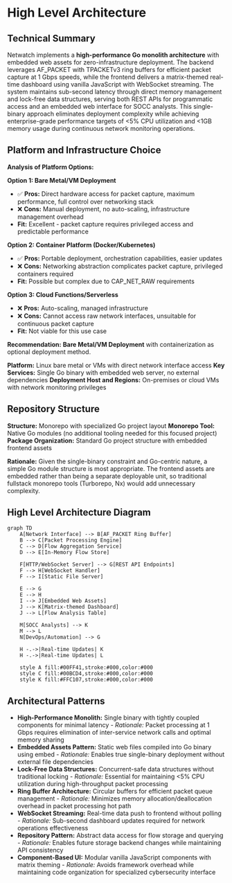 # High Level Architecture

## Technical Summary

Netwatch implements a **high-performance Go monolith architecture** with embedded web assets for zero-infrastructure deployment. The backend leverages AF_PACKET with TPACKETv3 ring buffers for efficient packet capture at 1 Gbps speeds, while the frontend delivers a matrix-themed real-time dashboard using vanilla JavaScript with WebSocket streaming. The system maintains sub-second latency through direct memory management and lock-free data structures, serving both REST APIs for programmatic access and an embedded web interface for SOCC analysts. This single-binary approach eliminates deployment complexity while achieving enterprise-grade performance targets of <5% CPU utilization and <1GB memory usage during continuous network monitoring operations.

## Platform and Infrastructure Choice

**Analysis of Platform Options:**

**Option 1: Bare Metal/VM Deployment**
- ✅ **Pros:** Direct hardware access for packet capture, maximum performance, full control over networking stack
- ❌ **Cons:** Manual deployment, no auto-scaling, infrastructure management overhead
- **Fit:** Excellent - packet capture requires privileged access and predictable performance

**Option 2: Container Platform (Docker/Kubernetes)**
- ✅ **Pros:** Portable deployment, orchestration capabilities, easier updates
- ❌ **Cons:** Networking abstraction complicates packet capture, privileged containers required
- **Fit:** Possible but complex due to CAP_NET_RAW requirements

**Option 3: Cloud Functions/Serverless**
- ❌ **Pros:** Auto-scaling, managed infrastructure
- ❌ **Cons:** Cannot access raw network interfaces, unsuitable for continuous packet capture
- **Fit:** Not viable for this use case

**Recommendation:** **Bare Metal/VM Deployment** with containerization as optional deployment method.

**Platform:** Linux bare metal or VMs with direct network interface access
**Key Services:** Single Go binary with embedded web server, no external dependencies
**Deployment Host and Regions:** On-premises or cloud VMs with network monitoring privileges

## Repository Structure

**Structure:** Monorepo with specialized Go project layout
**Monorepo Tool:** Native Go modules (no additional tooling needed for this focused project)
**Package Organization:** Standard Go project structure with embedded frontend assets

**Rationale:** Given the single-binary constraint and Go-centric nature, a simple Go module structure is most appropriate. The frontend assets are embedded rather than being a separate deployable unit, so traditional fullstack monorepo tools (Turborepo, Nx) would add unnecessary complexity.

## High Level Architecture Diagram

```mermaid
graph TD
    A[Network Interface] --> B[AF_PACKET Ring Buffer]
    B --> C[Packet Processing Engine]
    C --> D[Flow Aggregation Service]
    D --> E[In-Memory Flow Store]
    
    F[HTTP/WebSocket Server] --> G[REST API Endpoints]
    F --> H[WebSocket Handler] 
    F --> I[Static File Server]
    
    E --> G
    E --> H
    I --> J[Embedded Web Assets]
    J --> K[Matrix-themed Dashboard]
    J --> L[Flow Analysis Table]
    
    M[SOCC Analysts] --> K
    M --> L
    N[DevOps/Automation] --> G
    
    H -.->|Real-time Updates| K
    H -.->|Real-time Updates| L
    
    style A fill:#00FF41,stroke:#000,color:#000
    style C fill:#00BCD4,stroke:#000,color:#000
    style K fill:#FFC107,stroke:#000,color:#000
```

## Architectural Patterns

- **High-Performance Monolith:** Single binary with tightly coupled components for minimal latency - _Rationale:_ Packet processing at 1 Gbps requires elimination of inter-service network calls and optimal memory sharing
- **Embedded Assets Pattern:** Static web files compiled into Go binary using embed - _Rationale:_ Enables true single-binary deployment without external file dependencies
- **Lock-Free Data Structures:** Concurrent-safe data structures without traditional locking - _Rationale:_ Essential for maintaining <5% CPU utilization during high-throughput packet processing
- **Ring Buffer Architecture:** Circular buffers for efficient packet queue management - _Rationale:_ Minimizes memory allocation/deallocation overhead in packet processing hot path
- **WebSocket Streaming:** Real-time data push to frontend without polling - _Rationale:_ Sub-second dashboard updates required for network operations effectiveness
- **Repository Pattern:** Abstract data access for flow storage and querying - _Rationale:_ Enables future storage backend changes while maintaining API consistency
- **Component-Based UI:** Modular vanilla JavaScript components with matrix theming - _Rationale:_ Avoids framework overhead while maintaining code organization for specialized cybersecurity interface

